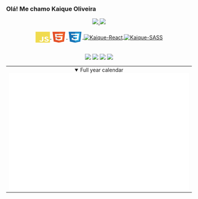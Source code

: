 ### Olá! Me chamo Kaique Oliveira

<div align="center">
  <a href="https://github.com/Ka1quee">
  <img height="180em" src="https://github-readme-stats.vercel.app/api?username=ka1quee&show_icons=true&theme=tokyonight&include_all_commits=true&count_private=true"/>
  <img height="180em" src="https://github-readme-stats.vercel.app/api/top-langs/?username=ka1quee&layout=compact&langs_count=7&theme=tokyonight"/>
</div>

  <div align= "center"style="display: inline_block"><br>
  <img align="center" alt="Kaique-Js" height="30" width="40" src="https://raw.githubusercontent.com/devicons/devicon/master/icons/javascript/javascript-plain.svg">
 

  <img align="center" alt="Kaique-HTML" height="30" width="40" src="https://raw.githubusercontent.com/devicons/devicon/master/icons/html5/html5-original.svg">
  <img align="center" alt="Kaique-CSS" height="30" width="40" src="https://raw.githubusercontent.com/devicons/devicon/master/icons/css3/css3-original.svg">
  <img align="center" alt="Kaique-React" height="30" width="40" src="https://cdn.jsdelivr.net/gh/devicons/devicon/icons/react/react-original.svg" />
  <img align="center" alt="Kaique-SASS" height="30" width="40" src="https://cdn.jsdelivr.net/gh/devicons/devicon/icons/sass/sass-original.svg" />
<!--   <img align="right" alt="Kaique-pic" height="150" style="border-radius:50px;" src="https://media.discordapp.net/attachments/639956127056134178/890373478988013628/Publicacoes_Instagram_1_1.png?width=676&height=676"> -->
</div>
  
  
  ##
<div align="center"> 
  <a href="https://www.youtube.com/channel/UCaC5WezCyMZzu3jx7_jYe5w" target="_blank"><img src="https://img.shields.io/badge/YouTube-FF0000?style=for-the-badge&logo=youtube&logoColor=white" target="_blank"></a>
  <a href="https://www.instagram.com/narike_/" target="_blank"><img src="https://img.shields.io/badge/-Instagram-%23E4405F?style=for-the-badge&logo=instagram&logoColor=white" target="_blank"></a>
  <a href = "mailto:kaiqueoliveira375@gmail.com"><img src="https://img.shields.io/badge/-Gmail-%23333?style=for-the-badge&logo=gmail&logoColor=white" target="_blank"></a>
  <a href="https://www.linkedin.com/in/kaique-oliveira-489451251/" target="_blank"><img src="https://img.shields.io/badge/-LinkedIn-%230077B5?style=for-the-badge&logo=linkedin&logoColor=white" target="_blank"></a> 

 
<!--![Snake animation](https://github.com/ka1quee/ka1quee/blob/output/github-contribution-grid-snake.svg) -->

<!--header-->
<table>
  <tr>
    <td colspan="2" align="center">
      <details open>
        <summary>Full year calendar</summary>
        <img src="https://raw.githubusercontent.com/lowlighter/metrics/examples/metrics.plugin.isocalendar.fullyear.svg" alt="Isometric Commit Calendar (Full Year)">
      </details>
    </td>
  </tr>
</table>
<!--/header-->

